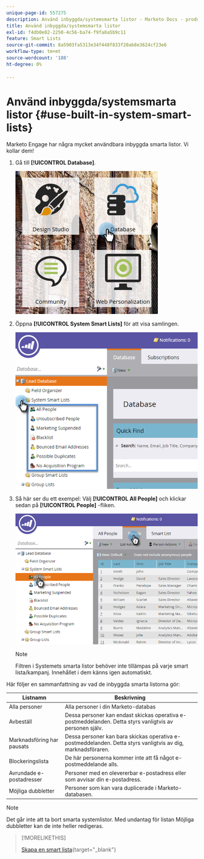 ```yaml
---
unique-page-id: 557275
description: Använd inbyggda/systemsmarta listor - Marketo Docs - produktdokumentation
title: Använd inbyggda/systemsmarta listor
exl-id: f4db0e02-2250-4c56-ba74-f9fa8a5b9c11
feature: Smart Lists
source-git-commit: 8a5903fa5313e34f448f833f20ab8e3624cf23e6
workflow-type: tm+mt
source-wordcount: '188'
ht-degree: 0%

---
```


# Använd inbyggda/systemsmarta listor {#use-built-in-system-smart-lists}

Marketo Engage har några mycket användbara inbyggda smarta listor. Vi kollar dem!

1. Gå till **[!UICONTROL Database]**.

   ![](assets/db.png)

1. Öppna **[!UICONTROL System Smart Lists]** för att visa samlingen.

   ![](assets/two.png)

1. Så här ser du ett exempel: Välj **[!UICONTROL All People]** och klickar sedan på **[!UICONTROL People]** -fliken.

   ![](assets/three.png)

   >[!NOTE]
   >
   >Filtren i Systemets smarta listor behöver inte tillämpas på varje smart lista/kampanj. Innehållet i dem känns igen automatiskt.

Här följer en sammanfattning av vad de inbyggda smarta listorna gör:

| Listnamn | Beskrivning |
|---|---|
| Alla personer | Alla personer i din Marketo-databas |
| Avbeställ | Dessa personer kan endast skickas operativa e-postmeddelanden. Detta styrs vanligtvis av personen själv. |
| Marknadsföring har pausats | Dessa personer kan bara skickas operativa e-postmeddelanden. Detta styrs vanligtvis av dig, marknadsföraren. |
| Blockeringslista | De här personerna kommer inte att få något e-postmeddelande alls. |
| Avrundade e-postadresser | Personer med en olevererbar e-postadress eller som avvisar din e-postadress. |
| Möjliga dubbletter | Personer som kan vara duplicerade i Marketo-databasen. |

>[!NOTE]
>
>Det går inte att ta bort smarta systemlistor. Med undantag för listan Möjliga dubbletter kan de inte heller redigeras.

>[!MORELIKETHIS]
>
>[Skapa en smart lista](/help/marketo/product-docs/core-marketo-concepts/smart-lists-and-static-lists/creating-a-smart-list/create-a-smart-list.md){target="_blank"}
